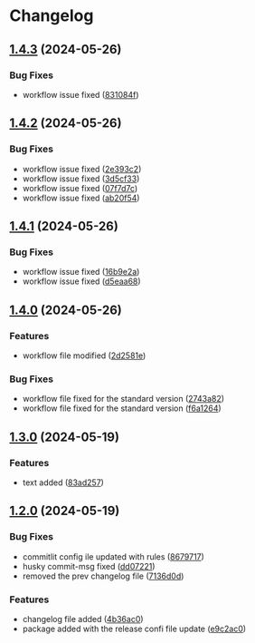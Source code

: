 # Changelog

## [1.4.3](https://github.com/sarikamahboob/frontend-boilerplate-next/compare/v1.4.2...v1.4.3) (2024-05-26)


### Bug Fixes

* workflow issue fixed ([831084f](https://github.com/sarikamahboob/frontend-boilerplate-next/commit/831084fbef7f176fe5153ce4c34ee371f4d4ee86))

## [1.4.2](https://github.com/sarikamahboob/frontend-boilerplate-next/compare/v1.4.1...v1.4.2) (2024-05-26)


### Bug Fixes

* workflow issue fixed ([2e393c2](https://github.com/sarikamahboob/frontend-boilerplate-next/commit/2e393c2ff0441ee467d80195924ab357da72f5ed))
* workflow issue fixed ([3d5cf33](https://github.com/sarikamahboob/frontend-boilerplate-next/commit/3d5cf337c205a3cbca0efd0d0d6cbe4823d8d08b))
* workflow issue fixed ([07f7d7c](https://github.com/sarikamahboob/frontend-boilerplate-next/commit/07f7d7c42856ee2bf4ae66c6026005f04c05097d))
* workflow issue fixed ([ab20f54](https://github.com/sarikamahboob/frontend-boilerplate-next/commit/ab20f54fa5cf29d68970c239a65607289a0daddf))

## [1.4.1](https://github.com/sarikamahboob/frontend-boilerplate-next/compare/v1.4.0...v1.4.1) (2024-05-26)


### Bug Fixes

* workflow issue fixed ([16b9e2a](https://github.com/sarikamahboob/frontend-boilerplate-next/commit/16b9e2a236470319c5e9183b0e45536d9fc08c3d))
* workflow issue fixed ([d5eaa68](https://github.com/sarikamahboob/frontend-boilerplate-next/commit/d5eaa683e232b948e60c6576d7ac326ed2a48960))

## [1.4.0](https://github.com/sarikamahboob/frontend-boilerplate-next/compare/v1.3.0...v1.4.0) (2024-05-26)


### Features

* workflow file modified ([2d2581e](https://github.com/sarikamahboob/frontend-boilerplate-next/commit/2d2581ec2dcad745e6f935445142c3b3257abccd))


### Bug Fixes

* workflow file fixed for the standard version ([2743a82](https://github.com/sarikamahboob/frontend-boilerplate-next/commit/2743a82e1aa39c1bbd3cf068938d448ab174f069))
* workflow file fixed for the standard version ([f6a1264](https://github.com/sarikamahboob/frontend-boilerplate-next/commit/f6a126443f4350eba3da53e3475df80b7424fc08))

## [1.3.0](https://github.com/sarikamahboob/frontend-boilerplate-next/compare/v1.2.0...v1.3.0) (2024-05-19)


### Features

* text added ([83ad257](https://github.com/sarikamahboob/frontend-boilerplate-next/commit/83ad25715269779a64c9e85954aae4d3ca3bd520))

## [1.2.0](https://github.com/sarikamahboob/frontend-boilerplate-next/compare/v1.1.1...v1.2.0) (2024-05-19)


### Bug Fixes

* commitlit config ile updated with rules ([8679717](https://github.com/sarikamahboob/frontend-boilerplate-next/commit/867971749c7cf2d27441312a0e62f5b7eb2152e4))
* husky commit-msg fixed ([dd07221](https://github.com/sarikamahboob/frontend-boilerplate-next/commit/dd07221585d750c1ef59a11e05e8f8f4b5055218))
* removed the prev changelog file ([7136d0d](https://github.com/sarikamahboob/frontend-boilerplate-next/commit/7136d0d296de8025ccc46a3e72c84b15be766e45))


### Features

* changelog file added ([4b36ac0](https://github.com/sarikamahboob/frontend-boilerplate-next/commit/4b36ac0b265ff346cc086c145e25ef188e9e3d6f))
* package added with the release confi file update ([e9c2ac0](https://github.com/sarikamahboob/frontend-boilerplate-next/commit/e9c2ac003295b07f57698934f0d09a03dfeac967))
